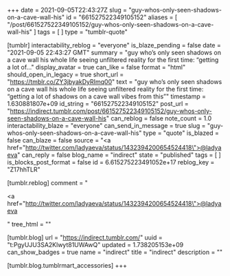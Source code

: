 +++
date = 2021-09-05T22:43:27Z
slug = "guy-whos-only-seen-shadows-on-a-cave-wall-his"
id = "661527522349105152"
aliases = [ "/post/661527522349105152/guy-whos-only-seen-shadows-on-a-cave-wall-his" ]
tags = [ ]
type = "tumblr-quote"

[tumblr]
interactability_reblog = "everyone"
is_blaze_pending = false
date = "2021-09-05 22:43:27 GMT"
summary = "guy who’s only seen shadows on a cave wall his whole life seeing unfiltered reality for the first time: “getting a lot of..."
display_avatar = true
can_like = false
format = "html"
should_open_in_legacy = true
short_url = "https://tmblr.co/ZY3jbyakDyRImq00"
text = "guy who&rsquo;s only seen shadows on a cave wall his whole life seeing unfiltered reality for the first time: &ldquo;getting a lot of shadows on a cave wall vibes from this&rdquo;"
timestamp = 1.630881807e+09
id_string = "661527522349105152"
post_url = "https://indirect.tumblr.com/post/661527522349105152/guy-whos-only-seen-shadows-on-a-cave-wall-his"
can_reblog = false
note_count = 1.0
interactability_blaze = "everyone"
can_send_in_message = true
slug = "guy-whos-only-seen-shadows-on-a-cave-wall-his"
type = "quote"
is_blazed = false
can_blaze = false
source = "<a href=\"http://twitter.com/ladyaeva/status/1432394200654524418\">@ladyaeva</a>"
can_reply = false
blog_name = "indirect"
state = "published"
tags = [ ]
is_blocks_post_format = false
id = 6.615275223491052e+17
reblog_key = "Z17hhTLR"

[tumblr.reblog]
comment = "<p><a href=\"http://twitter.com/ladyaeva/status/1432394200654524418\">@ladyaeva</a></p>"
tree_html = ""

[tumblr.blog]
url = "https://indirect.tumblr.com/"
uuid = "t:PgyUJU3SA2Klwyt81UWAwQ"
updated = 1.738205153e+09
can_show_badges = true
name = "indirect"
title = "indirect"
description = ""

[tumblr.blog.tumblrmart_accessories]
+++

